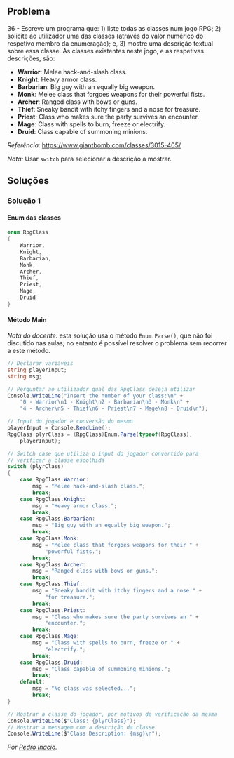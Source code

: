 ## Problema

36 - Escreve um programa que: 1) liste todas as classes num jogo RPG; 2)
solicite ao utilizador uma das classes (através do valor numérico do respetivo
membro da enumeração); e, 3) mostre uma descrição textual sobre essa classe. As
classes existentes neste jogo, e as respetivas descrições, são:

* **Warrior**: Melee hack-and-slash class.
* **Knight**: Heavy armor class.
* **Barbarian**: Big guy with an equally big weapon.
* **Monk**: Melee class that forgoes weapons for their powerful fists.
* **Archer**: Ranged class with bows or guns.
* **Thief**: Sneaky bandit with itchy fingers and a nose for treasure.
* **Priest**: Class who makes sure the party survives an encounter.
* **Mage**: Class with spells to burn, freeze or electrify.
* **Druid**: Class capable of summoning minions.

_Referência:_ https://www.giantbomb.com/classes/3015-405/

_Nota:_ Usar `switch` para selecionar a descrição a mostrar.

## Soluções

### Solução 1

#### Enum das classes

```cs
enum RpgClass
{
    Warrior,
    Knight,
    Barbarian,
    Monk,
    Archer,
    Thief,
    Priest,
    Mage,
    Druid
}
```

#### Método Main

_Nota do docente:_ esta solução usa o método `Enum.Parse()`, que não foi discutido nas aulas; no entanto é possível resolver o problema sem recorrer a este método.

```cs
// Declarar variáveis
string playerInput;
string msg;

// Perguntar ao utilizador qual das RpgClass deseja utilizar
Console.WriteLine("Insert the number of your class:\n" +
    "0 - Warrior\n1 - Knight\n2 - Barbarian\n3 - Monk\n" +
    "4 - Archer\n5 - Thief\n6 - Priest\n7 - Mage\n8 - Druid\n");

// Input do jogador e conversão do mesmo
playerInput = Console.ReadLine();
RpgClass plyrClass = (RpgClass)Enum.Parse(typeof(RpgClass),
    playerInput);

// Switch case que utiliza o input do jogador convertido para
// verificar a classe escolhida
switch (plyrClass)
{
    case RpgClass.Warrior:
        msg = "Melee hack-and-slash class.";
        break;
    case RpgClass.Knight:
        msg = "Heavy armor class.";
        break;
    case RpgClass.Barbarian:
        msg = "Big guy with an equally big weapon.";
        break;
    case RpgClass.Monk:
        msg = "Melee class that forgoes weapons for their " +
            "powerful fists.";
        break;
    case RpgClass.Archer:
        msg = "Ranged class with bows or guns.";
        break;
    case RpgClass.Thief:
        msg = "Sneaky bandit with itchy fingers and a nose " +
            "for treasure.";
        break;
    case RpgClass.Priest:
        msg = "Class who makes sure the party survives an " +
            "encounter.";
        break;
    case RpgClass.Mage:
        msg = "Class with spells to burn, freeze or " +
            "electrify.";
        break;
    case RpgClass.Druid:
        msg = "Class capable of summoning minions.";
        break;
    default:
        msg = "No class was selected...";
        break;
}

// Mostrar a classe do jogador, por motivos de verificação da mesma
Console.WriteLine($"Class: {plyrClass}");
// Mostrar a mensagem com a descrição da classe
Console.WriteLine($"Class Description: {msg}\n");
```

*Por [Pedro Inácio](https://github.com/PmaiWoW).*
